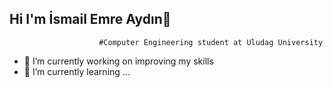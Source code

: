    ## Hi I'm İsmail Emre Aydın👋

                        #Computer Engineering student at Uludag University



- 🔭 I’m currently working on improving my skills
- 🌱 I’m currently learning ...

